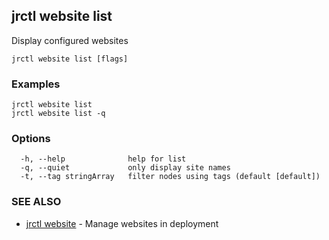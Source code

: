 ## jrctl website list

Display configured websites

```
jrctl website list [flags]
```

### Examples

```
jrctl website list
jrctl website list -q
```

### Options

```
  -h, --help              help for list
  -q, --quiet             only display site names
  -t, --tag stringArray   filter nodes using tags (default [default])
```

### SEE ALSO

* [jrctl website](jrctl_website.md)	 - Manage websites in deployment

